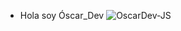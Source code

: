 - Hola soy Óscar_Dev
![OscarDev-JS](https://github-readme-stats.vercel.app/api?username=OscarDev-JS&show_icons=true&theme=radical)
